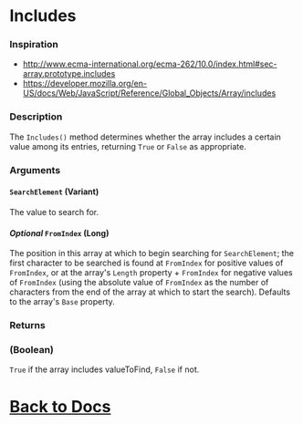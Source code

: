 # Includes
### Inspiration
* http://www.ecma-international.org/ecma-262/10.0/index.html#sec-array.prototype.includes
* https://developer.mozilla.org/en-US/docs/Web/JavaScript/Reference/Global_Objects/Array/includes

### Description
The `Includes()` method determines whether the array includes a certain value among its entries, returning `True` or `False` as appropriate.

### Arguments
#### `SearchElement` (Variant)
The value to search for.
#### *Optional* `FromIndex` (Long)
The position in this array at which to begin searching for `SearchElement`; the first character to be searched is found at `FromIndex` for positive values of `FromIndex`, or at the array's `Length` property + `FromIndex` for negative values of `FromIndex` (using the absolute value of `FromIndex` as the number of characters from the end of the array at which to start the search). Defaults to the array's `Base` property.
### Returns
### (Boolean)
`True` if the array includes valueToFind, `False` if not.

# [Back to Docs](https://senipah.github.io/VBA-Better-Array/)
